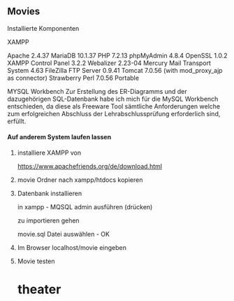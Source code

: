 ## Movies

Installierte Komponenten

XAMPP

Apache 2.4.37
MariaDB 10.1.37
PHP 7.2.13
phpMyAdmin 4.8.4
OpenSSL 1.0.2
XAMPP Control Panel 3.2.2
Webalizer 2.23-04
Mercury Mail Transport System 4.63
FileZilla FTP Server 0.9.41
Tomcat 7.0.56 (with mod_proxy_ajp as connector)
Strawberry Perl 7.0.56 Portable

MYSQL Workbench
Zur Erstellung  des ER-Diagramms und der dazugehörigen SQL-Datenbank habe ich mich für die MySQL Workbench entschieden, da diese als Freeware Tool sämtliche Anforderungen welche zum erfolgreichen Abschluss der Lehrabschlussprüfung erforderlich sind, erfüllt.

#### Auf anderem System laufen lassen
1. installiere XAMPP von

    https://www.apachefriends.org/de/download.html

2. movie Ordner nach xampp/htdocs kopieren

3. Datenbank installieren

    in xampp - MQSQL admin ausführen (drücken)
    
    zu importieren gehen
    
    movie.sql Datei auswählen - OK
    
4. Im Browser localhost/movie eingeben

5. Movie testen
    
     # theater
